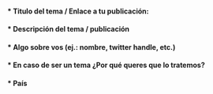 #### * Titulo del tema / Enlace a tu publicación:



#### * Descripción del tema / publicación



#### * Algo sobre vos (ej.: nombre, twitter handle, etc.)



#### * En caso de ser un tema ¿Por qué queres que lo tratemos?



#### * País



